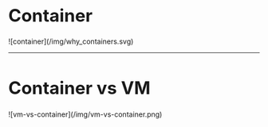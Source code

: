 <!-- ex_nonav -->
<br>
<br>

<h1 style="font-size:250%;">Container</h1>
![container](/img/why_containers.svg)

---

<h1 style="font-size:250%;">Container vs VM</h1>
![vm-vs-container](/img/vm-vs-container.png)